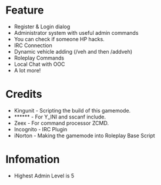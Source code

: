 # Feature
- Register & Login dialog
- Administrator system with useful admin commands
- You can check if someone HP hacks.
- IRC Connection
- Dynamic vehicle adding (/veh and then /addveh)
- Roleplay Commands
- Local Chat with OOC
- A lot more!
# Credits
- Kingunit - Scripting the build of this gamemode.
- ****** - For Y_INI and sscanf include.
- Zeex - For command processor ZCMD.
- Incognito - IRC Plugin
- iNorton - Making the gamemode into Roleplay Base Script
# Infomation
- Highest Admin Level is 5
